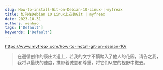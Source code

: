 ```yaml
---
slug: How-to-install-Git-on-Debian-10-Linux-|-myfreax
title: 如何在Debian 10 Linux上安装Git | myfreax
date: 2023-10-31
authors: wenhao
tags: ['Default']
keywords: ['Default']
---
```

https://www.myfreax.com/how-to-install-git-on-debian-10/ 




 > 在遵循创作的康庄大道上，若我的文字不慎踏入了他人的花园，请告之我，我将以最快的速度，携带着诚意和尊重，将它们从您的视野中撤去。
